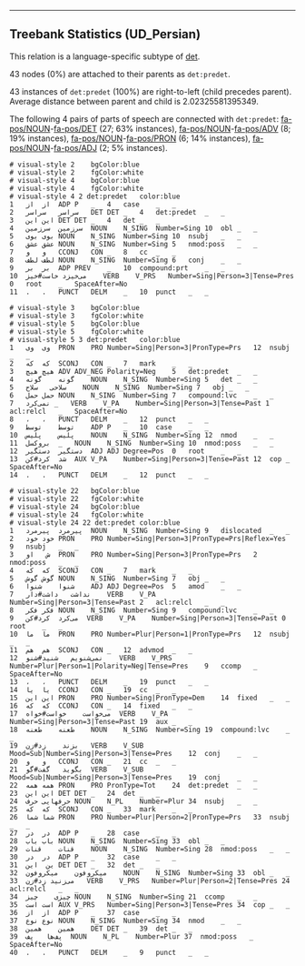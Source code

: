 

--------------------------------------------------------------------------------

## Treebank Statistics (UD_Persian)

This relation is a language-specific subtype of [det]().

43 nodes (0%) are attached to their parents as `det:predet`.

43 instances of `det:predet` (100%) are right-to-left (child precedes parent).
Average distance between parent and child is 2.02325581395349.

The following 4 pairs of parts of speech are connected with `det:predet`: [fa-pos/NOUN]()-[fa-pos/DET]() (27; 63% instances), [fa-pos/NOUN]()-[fa-pos/ADV]() (8; 19% instances), [fa-pos/NOUN]()-[fa-pos/PRON]() (6; 14% instances), [fa-pos/NOUN]()-[fa-pos/ADJ]() (2; 5% instances).


~~~ conllu
# visual-style 2	bgColor:blue
# visual-style 2	fgColor:white
# visual-style 4	bgColor:blue
# visual-style 4	fgColor:white
# visual-style 4 2 det:predet	color:blue
1	از	از	ADP	P	_	4	case	_	_
2	سراسر	سراسر	DET	DET	_	4	det:predet	_	_
3	این	این	DET	DET	_	4	det	_	_
4	سرزمین	سرزمین	NOUN	N_SING	Number=Sing	10	obl	_	_
5	بوی	بوی	NOUN	N_SING	Number=Sing	10	nsubj	_	_
6	عشق	عشق	NOUN	N_SING	Number=Sing	5	nmod:poss	_	_
7	و	و	CCONJ	CON	_	8	cc	_	_
8	لطف	لطف	NOUN	N_SING	Number=Sing	6	conj	_	_
9	بر	بر	ADP	PREV	_	10	compound:prt	_	_
10	می‌خیزد	خاست#خیز	VERB	V_PRS	Number=Sing|Person=3|Tense=Pres	0	root	_	SpaceAfter=No
11	.	.	PUNCT	DELM	_	10	punct	_	_

~~~


~~~ conllu
# visual-style 3	bgColor:blue
# visual-style 3	fgColor:white
# visual-style 5	bgColor:blue
# visual-style 5	fgColor:white
# visual-style 5 3 det:predet	color:blue
1	وی	وی	PRON	PRO	Number=Sing|Person=3|PronType=Prs	12	nsubj	_	_
2	که	که	SCONJ	CON	_	7	mark	_	_
3	هیچ	هیچ	ADV	ADV_NEG	Polarity=Neg	5	det:predet	_	_
4	گونه	گونه	NOUN	N_SING	Number=Sing	5	det	_	_
5	سلاحی	سلاح	NOUN	N_SING	Number=Sing	7	obj	_	_
6	حمل	حمل	NOUN	N_SING	Number=Sing	7	compound:lvc	_	_
7	نمی‌کرد	_	VERB	V_PA	Number=Sing|Person=3|Tense=Past	1	acl:relcl	_	SpaceAfter=No
8	،	،	PUNCT	DELM	_	12	punct	_	_
9	توسط	توسط	ADP	P	_	10	case	_	_
10	پلیس	پلیس	NOUN	N_SING	Number=Sing	12	nmod	_	_
11	بروکسل	_	NOUN	N_SING	Number=Sing	10	nmod:poss	_	_
12	دستگیر	دستگیر	ADJ	ADJ	Degree=Pos	0	root	_	_
13	شد	کرد#کن	AUX	V_PA	Number=Sing|Person=3|Tense=Past	12	cop	_	SpaceAfter=No
14	.	.	PUNCT	DELM	_	12	punct	_	_

~~~


~~~ conllu
# visual-style 22	bgColor:blue
# visual-style 22	fgColor:white
# visual-style 24	bgColor:blue
# visual-style 24	fgColor:white
# visual-style 24 22 det:predet	color:blue
1	پیرمرد	پیرمرد	NOUN	N_SING	Number=Sing	9	dislocated	_	_
2	خود	خود	PRON	PRO	Number=Sing|Person=3|PronType=Prs|Reflex=Yes	9	nsubj	_	_
3	ش	او	PRON	PRO	Number=Sing|Person=3|PronType=Prs	2	nmod:poss	_	_
4	که	که	SCONJ	CON	_	7	mark	_	_
5	گوش	گوش	NOUN	N_SING	Number=Sing	7	obj	_	_
6	شنوا	شنوا	ADJ	ADJ	Degree=Pos	5	amod	_	_
7	نداشت	داشت#دار	VERB	V_PA	Number=Sing|Person=3|Tense=Past	2	acl:relcl	_	_
8	فکر	فکر	NOUN	N_SING	Number=Sing	9	compound:lvc	_	_
9	می‌کرد	کرد#کن	VERB	V_PA	Number=Sing|Person=3|Tense=Past	0	root	_	_
10	ما	ما	PRON	PRO	Number=Plur|Person=1|PronType=Prs	12	nsubj	_	_
11	هم	هم	SCONJ	CON	_	12	advmod	_	_
12	نمی‌شنویم	شنید#شنو	VERB	V_PRS	Number=Plur|Person=1|Polarity=Neg|Tense=Pres	9	ccomp	_	SpaceAfter=No
13	،	،	PUNCT	DELM	_	19	punct	_	_
14	یا	یا	CCONJ	CON	_	19	cc	_	_
15	این	این	PRON	PRO	Number=Sing|PronType=Dem	14	fixed	_	_
16	که	که	CCONJ	CON	_	14	fixed	_	_
17	می‌خواست	خواست#خواه	VERB	V_PA	Number=Sing|Person=3|Tense=Past	19	aux	_	_
18	طعنه	طعنه	NOUN	N_SING	Number=Sing	19	compound:lvc	_	_
19	بزند	زد#زن	VERB	V_SUB	Mood=Sub|Number=Sing|Person=3|Tense=Pres	12	conj	_	_
20	و	و	CCONJ	CON	_	21	cc	_	_
21	بگوید	گفت#گو	VERB	V_SUB	Mood=Sub|Number=Sing|Person=3|Tense=Pres	19	conj	_	_
22	همه	همه	PRON	PRO	PronType=Tot	24	det:predet	_	_
23	این	این	DET	DET	_	24	det	_	_
24	حرفهایی	حرف	NOUN	N_PL	Number=Plur	34	nsubj	_	_
25	که	که	SCONJ	CON	_	33	mark	_	_
26	شما	شما	PRON	PRO	Number=Plur|Person=2|PronType=Prs	33	nsubj	_	_
27	در	در	ADP	P	_	28	case	_	_
28	باب	باب	NOUN	N_SING	Number=Sing	33	obl	_	_
29	قنات	قنات	NOUN	N_SING	Number=Sing	28	nmod:poss	_	_
30	در	در	ADP	P	_	32	case	_	_
31	ین	این	DET	DET	_	32	det	_	_
32	میکروفون	میکروفون	NOUN	N_SING	Number=Sing	33	obl	_	_
33	می‌زنید	زد#زن	VERB	V_PRS	Number=Plur|Person=2|Tense=Pres	24	acl:relcl	_	_
34	چیزی	چیز	NOUN	N_SING	Number=Sing	21	ccomp	_	_
35	است	است	AUX	V_PRS	Number=Sing|Person=3|Tense=Pres	34	cop	_	_
36	از	از	ADP	P	_	37	case	_	_
37	نوع	نوع	NOUN	N_SING	Number=Sing	34	nmod	_	_
38	همین	همین	DET	DET	_	39	det	_	_
39	پف‌ها	پف	NOUN	N_PL	Number=Plur	37	nmod:poss	_	SpaceAfter=No
40	.	.	PUNCT	DELM	_	9	punct	_	_

~~~


